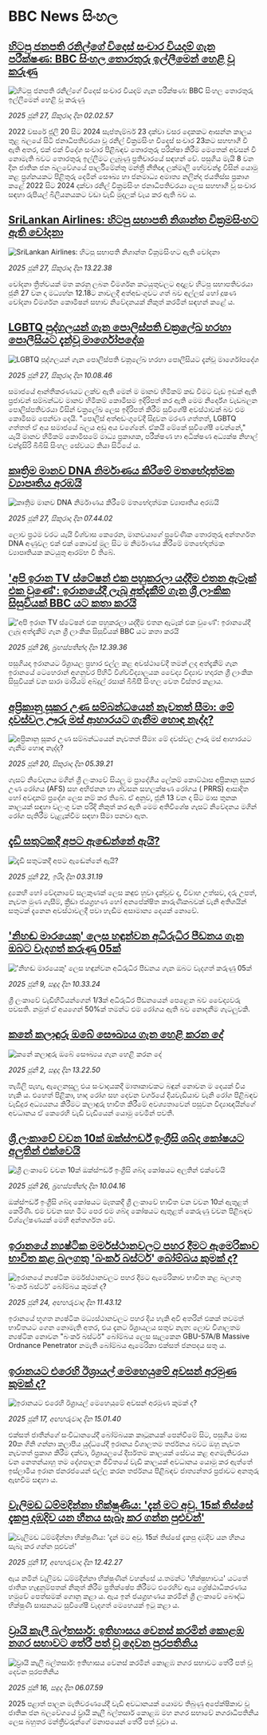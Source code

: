 # BBC News සිංහල## [හිටපු ජනපති රනිල්ගේ විදෙස් සංචාර වියදම් ගැන පරීක්ෂණ: BBC සිංහල තොරතුරු ඉල්ලීමෙන් හෙළි වූ කරුණු](https://www.bbc.com/sinhala/articles/cx230rrr2neo?at_campaign=githubrss)![හිටපු ජනපති රනිල්ගේ විදෙස් සංචාර වියදම් ගැන පරීක්ෂණ: BBC සිංහල තොරතුරු ඉල්ලීමෙන් හෙළි වූ කරුණු](https://ichef.bbci.co.uk/ace/ws/240/cpsprodpb/ea88/live/5253b4a0-5289-11f0-a2ff-17a82c2e8bc4.jpg)_2025 ජූනි 27, සිකුරාදා දින 02.02.57_2022 වසරේ ජූලි 20 සිට 2024 සැප්තැම්බර් 23 දක්වා වසර දෙකකට ආසන්න කාලය තුළ බලයේ සිටි ජනාධිපතිවරයා වූ රනිල් වික්‍රමසිංහ විදෙස් සංචාර 23කට සහභාගී වී ඇති අතර, එක් එක් විදේශ සංචාර පිළිබඳව තොරතුරු පරික්ෂා කිරීම මෙතෙක් අවසන් වී නොමැති බවට තොරතුරු ඉල්ලීමට ලැබුණු ප්‍රතිචාරයේ සඳහන් වේ. පසුගිය මැයි 8 වන දින ජාතික ජන බලවේගයේ පාර්ලිමේන්තු මන්ත්‍රී නීතිඥ ලක්මාලි හේමචන්ද්‍ර විසින් යොමු කළ ප්‍රශ්නයකට පිළිතුරු දෙමින් සෞඛ්‍ය හා ජනමාධ්‍ය අමාත්‍ය නලින්ද ජයතිස්ස ප්‍රකාශ කළේ 2022 සිට 2024 දක්වා රනිල් වික්‍රමසිංහ ජනාධිපතිවරයා ලෙස සහභාගී වූ සංචාර සඳහා රුපියල් බිලියනයකට වඩා වැඩි මුදලක් වැය කර ඇති බව ය.## [SriLankan Airlines: හිටපු සභාපති නිශාන්ත වික්‍රමසිංහට ඇති චෝදනා](https://www.bbc.com/sinhala/articles/c4g828p37jgo?at_campaign=githubrss)![SriLankan Airlines: හිටපු සභාපති නිශාන්ත වික්‍රමසිංහට ඇති චෝදනා](https://ichef.bbci.co.uk/ace/ws/240/cpsprodpb/69f7/live/8973a1a0-5349-11f0-b4be-8f7caf53b80c.jpg)_2025 ජූනි 27, සිකුරාදා දින 13.22.38_චෝදනා ත්‍රිත්වයක් මත කරනු ලබන විමර්ශන කටයුතුවලට අදාළව හිටපු සභාපතිවරයා ජුනි 27 වන දා මධ්‍යහ්න 12.18ට නාවලදී අත්අඩංගුවට ගත් බව අල්ලස් හෝ දූෂණ චෝදනා විමර්ශන කොමිෂන් සභාව නිවේදනයක් නිකුත් කරමින් සඳහන් කළේ ය.## [LGBTQ පුද්ගලයන් ගැන පොලිස්පති චක්‍රලේඛ හරහා පොලීසියට දැන්වූ මාර්ගෝපදේශ ](https://www.bbc.com/sinhala/articles/cglzx089l95o?at_campaign=githubrss)![LGBTQ පුද්ගලයන් ගැන පොලිස්පති චක්‍රලේඛ හරහා පොලීසියට දැන්වූ මාර්ගෝපදේශ ](https://ichef.bbci.co.uk/ace/ws/240/cpsprodpb/9052/live/d503b580-5329-11f0-84fa-777e140dbfd4.jpg)_2025 ජූනි 27, සිකුරාදා දින 10.08.46_සමාජයේ ආන්තීකරණයට ලක්ව ඇති මෙන් ම මානව හිමිකම් කඩ වීමට වැඩ ඉඩක් ඇති ප්‍රජාවන් සම්බන්ධව මානව හිමිකම් කොමිසම ඉදිරිපත් කර ඇති මෙම නිර්දේශ වැඩබලන පොලිස්පතිවරයා විසින් චක්‍රලේඛ ලෙස ඉදිරිපත් කිරීම සුවිශේෂී අවස්ථාවක් බව එම කොමිසම පෙන්වා දෙයි. "පොලිස් අත්අඩංගුවේදී සිදුවන මරණ ගත්තත්, LGBTQ ගත්තත් ඒ අය සමාජයේ බලය අඩු අය වගේනේ. ඒකයි මේකේ සුවිශේෂී වෙන්නේ," යැයි මානව හිමිකම් කොමිසමේ මාධ්‍ය ප්‍රකාශක, පරීක්ෂණ හා අධීක්ෂණ අධ්‍යක්ෂ නිහාල් චන්ද්‍රසිරි බීබීසි සිංහල සේවයට කියා සිටියේ ය.## [කෘත්‍රිම මානව DNA නිර්මාණය කිරීමේ මතභේදාත්මක ව්‍යාපෘතිය අරඹයි](https://www.bbc.com/sinhala/articles/c5y05d7p0zwo?at_campaign=githubrss)![කෘත්‍රිම මානව DNA නිර්මාණය කිරීමේ මතභේදාත්මක ව්‍යාපෘතිය අරඹයි](https://ichef.bbci.co.uk/ace/ws/240/cpsprodpb/76db/live/d5192370-5293-11f0-966c-2964b4227343.jpg)_2025 ජූනි 27, සිකුරාදා දින 07.44.02_ලොව ප්‍රථම වරට යැයි විශ්වාස කෙරෙන, මානවයාගේ ප්‍රවේණික තොරතුරු අන්තර්ගත DNA අණුවල එක් එක් කොටස් මුල සිට ම නිර්මාණය කිරීමේ මතභේදාත්මක ව්‍යාපෘතියක කටයුතු ආරම්භ වී තිබේ.## ['අපි ඉරාන TV ස්ටේෂන් එක පහුකරලා යද්දීම එතන ඇටෑක් එක වුණේ': ඉරානයේදී ලැබූ අත්දැකීම් ගැන ශ්‍රී ලාංකික සිසුවියක් BBC යට කතා කරයි](https://www.bbc.com/sinhala/articles/cx20xrd9pzjo?at_campaign=githubrss)!['අපි ඉරාන TV ස්ටේෂන් එක පහුකරලා යද්දීම එතන ඇටෑක් එක වුණේ': ඉරානයේදී ලැබූ අත්දැකීම් ගැන ශ්‍රී ලාංකික සිසුවියක් BBC යට කතා කරයි](https://ichef.bbci.co.uk/ace/ws/240/cpsprodpb/6052/live/f1a943f0-5287-11f0-b4be-8f7caf53b80c.jpg)_2025 ජූනි 26, බ්‍රහස්පතින්දා දින 12.39.36_පසුගියදා ඉරානයට ඊශ්‍රායල ප්‍රහාර එල්ල කළ අවස්ථාවේදී තමන් ලද අත්දැකීම් ගැන ඉරානයේ ටෙහෙරාන් අගනුවර පිහිටි විශ්වවිද්‍යාලයක වෛද්‍ය විද්‍යාව හදාරන ශ්‍රී ලාංකික සිසුවියක් වන සාරා මාරියම් අබ්දුල් රසාක් බීබීසී සිංහල වෙත විස්තර කළාය.## [අප්‍රිකානු සූකර උණ සම්බන්ධයෙන් නැවතත් සීමා: මේ දවස්වල ඌරු මස් ආහාරයට ගැනීම හොඳ නැද්ද?](https://www.bbc.com/sinhala/articles/cjr429d05e0o?at_campaign=githubrss)![අප්‍රිකානු සූකර උණ සම්බන්ධයෙන් නැවතත් සීමා: මේ දවස්වල ඌරු මස් ආහාරයට ගැනීම හොඳ නැද්ද?](https://ichef.bbci.co.uk/ace/ws/240/cpsprodpb/771a/live/7d0db9d0-95dc-11ef-9eb7-7b7defb4f9e7.jpg)_2025 ජූනි 20, සිකුරාදා දින 05.39.21_ගැසට් නිවේදනය මගින් ශ්‍රී ලංකාවේ සියලු ම ප්‍රාදේශීය ලේකම් කොට්ඨාස අප්‍රිකානු සූකර උණ රෝගය (AFS) සහ අභිජනන හා ශ්වසන සහලක්ෂණ රෝගය ( PRRS)  ආසාදිත හෝ අවදානම් ප්‍රදේශ ලෙස නම් කර තිබේ.
ඒ අනුව, ජූනි 13 වන දා සිට මාස තුනක කාලයක් සඳහා වලංගු වන පරිදි නිකුත් කර ඇති මෙම අතිවිශේෂ ගැසට් නිවේදනය මගින් රෝග පැතිරීම වැළැක්වීම සඳහා සීමා පනවා ඇත.## [දැඩි සතුටකදී අපට ඇඬෙන්නේ ඇයි?](https://www.bbc.com/sinhala/articles/cew01zxzyqjo?at_campaign=githubrss)![දැඩි සතුටකදී අපට ඇඬෙන්නේ ඇයි?](https://ichef.bbci.co.uk/ace/ws/240/cpsprodpb/deee/live/6239fed0-4d91-11f0-8c47-237c2e4015f5.jpg)_2025 ජූනි 22, ඉරිදා දින 03.31.19_දුකෙහි හෝ වේදනාවේ සලකුණක් ලෙස කඳුළු හුවා දැක්වූව ද, විවාහ උත්සව, දරු උපත්, නැවත මුණ ගැසීම්, ක්‍රීඩා ජයග්‍රහණ හෝ අනපේක්ෂිත කාරුණිකබවක් වැනි අතිශයින් සතුටක් දැනෙන අවස්ථාවලදී පවා හැඬීම අසාමාන්‍ය දෙයක් නොවේ.## ['නිහඬ මාරයෙකු' ලෙස හඳුන්වන අධිරුධිර පීඩනය ගැන ඔබට වැදගත් කරුණු 05ක්](https://www.bbc.com/sinhala/articles/c93y44jzjp4o?at_campaign=githubrss)!['නිහඬ මාරයෙකු' ලෙස හඳුන්වන අධිරුධිර පීඩනය ගැන ඔබට වැදගත් කරුණු 05ක්](https://ichef.bbci.co.uk/ace/ws/240/cpsprodpb/0b8c/live/090038b0-4513-11f0-835b-310c7b938e84.jpg)_2025 ජූනි 9, සඳුදා දින 10.33.24_ශ්‍රී ලංකාවේ වැඩිහිටියන්ගෙන් 1/3ක් අධිරුධිර පීඩනයෙන් පෙළෙන බව වෛද්‍යවරු පවසති. නමුත් ඒ අයගෙන් 50%ක් තමන්ට එම රෝගය ඇති බව නොදනීම ගැටලුවකි.## [කනේ කලාඳුරු ඔබේ සෞඛ්‍යය ගැන හෙළි කරන දේ](https://www.bbc.com/sinhala/articles/c365z723z3zo?at_campaign=githubrss)![කනේ කලාඳුරු ඔබේ සෞඛ්‍යය ගැන හෙළි කරන දේ](https://ichef.bbci.co.uk/ace/ws/240/cpsprodpb/196b/live/2e7d8600-3d58-11f0-b6e6-4ddb91039da1.png)_2025 ජූනි 2, සඳුදා දින 13.22.50_තැඹිලි පැහැ, ඇලෙනසුලු එය සංවාදයකදී මාතෘකාවකට බඳුන් නොවන ම දෙයක් විය හැකි ය. එහෙත් පිළිකා, හෘද රෝග සහ දෙවන වර්ගයේ දියවැඩියාව වැනි රෝග පිළිබඳව වැඩිදුර අධ්‍යයනය කිරීමට කලාඳුරු භාවිත කිරීමේ අවශ්‍යතාවෙන් පසුවන විද්‍යාඥයින්ගේ අවධානය ඒ කෙරෙහි වැඩි වැඩියෙන් යොමු වෙමින් පවතී.## [ශ්‍රී ලංකාවේ වචන 10ක් ඔක්ස්ෆර්ඩ් ඉංග්‍රීසි ශබ්ද කෝෂයට අලුතින් එක්වෙයි](https://www.bbc.com/sinhala/articles/cwyqd2rwx10o?at_campaign=githubrss)![ශ්‍රී ලංකාවේ වචන 10ක් ඔක්ස්ෆර්ඩ් ඉංග්‍රීසි ශබ්ද කෝෂයට අලුතින් එක්වෙයි](https://ichef.bbci.co.uk/ace/ws/240/cpsprodpb/4a1e/live/a7ac0e40-5269-11f0-bd3c-ef3c6f7203cb.jpg)_2025 ජූනි 26, බ්‍රහස්පතින්දා දින 10.04.16_ඔක්ස්ෆර්ඩ් ඉංග්‍රීසි ශබ්ද කෝෂයට මෑතකදී ශ්‍රී ලංකාවේ භාවිත වන වචන 10ක් ඇතුළත් කෙරිණි. එම වචන සහ මීට පෙර එම ශබ්ද කෝෂයට ඇතුළත් කෙරුණු වචන පිළිබඳව විශ්ලේෂණයක් මෙහි අන්තර්ගත වේ.## [ඉරානයේ න්‍යෂ්ටික මර්මස්ථානවලට පහර දීමට ඇමෙරිකාව භාවිත කළ බලගතු 'බංකර් බස්ටර්' බෝම්බය කුමක් ද?](https://www.bbc.com/sinhala/articles/c2k1je43z8ko?at_campaign=githubrss)![ඉරානයේ න්‍යෂ්ටික මර්මස්ථානවලට පහර දීමට ඇමෙරිකාව භාවිත කළ බලගතු 'බංකර් බස්ටර්' බෝම්බය කුමක් ද?](https://ichef.bbci.co.uk/ace/ws/240/cpsprodpb/59ac/live/c89e6c70-4b83-11f0-86d5-3b52b53af158.png)_2025 ජූනි 24, අඟහරුවාදා දින 11.43.12_ඉරානයේ භූගත න්‍යෂ්ටික මධ්‍යස්ථානවලට පහර දිය හැකි අවි අතරින් එකක් තවමත් භාවිතයට ගෙන නොමැති අතර, එය දැනට ඊශ්‍රායලය සතුව නැත: ලොව විශාලතම න්‍යෂ්ටික නොවන "බංකර් බස්ටර්" බෝම්බය ලෙස සැලකෙන GBU-57A/B Massive Ordnance Penetrator නමැති බෝම්බය ඇමෙරිකා එක්සත් ජනපදය සතු ය.## [ඉරානයට එරෙහි ඊශ්‍රායල් මෙහෙයුමේ අවසන් අරමුණ කුමක් ද?](https://www.bbc.com/sinhala/articles/cql032pzzw5o?at_campaign=githubrss)![ඉරානයට එරෙහි ඊශ්‍රායල් මෙහෙයුමේ අවසන් අරමුණ කුමක් ද?](https://ichef.bbci.co.uk/ace/ws/240/cpsprodpb/9aac/live/ac22e140-4861-11f0-bbaa-4bc03e0665b7.png)_2025 ජූනි 17, අඟහරුවාදා දින 15.01.40_එක්සත් ජාතීන්ගේ සංවිධානයේදී බෝම්බයක කාටූනයක් පෙන්වීමේ සිට, පසුගිය මාස 20ක ගිනි ගන්නා කලාපීය යුද්ධයේදී ඉරානය විශාලතම තර්ජනය බවට ඔහු නැවත නැවතත් ප්‍රකාශ කිරීම දක්වා, ඊශ්‍රායලයේ දීර්ඝතම කාලයක් සේවය කළ අගමැතිවරයා වන නෙතන්යාහු තම දේශපාලන ජීවිතයේ වැඩි කාලයක් අවධානය යොමු කර ඇත්තේ ඉස්ලාමීය ඉරාන ජනරජයෙන් එල්ල කරන තර්ජනය පිළිබඳව ජාත්‍යන්තර ප්‍රජාවට අනතුරු ඇඟවීම සඳහා ය.## [වැලිමඩ ධම්මදින්නා භික්ෂුණිය: 'දැන් මට අවු. 15ක් තිස්සේ දැකපු දඹදිව යන හීනය සැබෑ කර ගන්න පුළුවන්'](https://www.bbc.com/sinhala/articles/cn5kr10gdpgo?at_campaign=githubrss)![වැලිමඩ ධම්මදින්නා භික්ෂුණිය: 'දැන් මට අවු. 15ක් තිස්සේ දැකපු දඹදිව යන හීනය සැබෑ කර ගන්න පුළුවන්'](https://ichef.bbci.co.uk/ace/ws/240/cpsprodpb/e663/live/1b24e490-4b68-11f0-9a0b-27ba8ae87ef8.jpg)_2025 ජූනි 17, අඟහරුවාදා දින 12.42.27_ඇය නමින් වැලිමඩ ධම්මදින්නා භික්ෂුණීන් වහන්සේ ය.තමන්ට 'භික්ෂුභාවය' යටතේ ජාතික හැඳුනුම්පතක් නිකුත් කිරීම ප්‍රතික්ෂේප කිරීමට එරෙහිව ඇය ශ්‍රේෂ්ඨාධිකරණය හමුවේ පෙත්සමක් ගොනු කළා ය.
ඇය ඉන් ජයග්‍රහණය කරමින් ශ්‍රී ලංකාවේ බෞද්ධ භික්ෂුණී සාසනයට සුවිශේෂී වැදගත් මෙහෙයක් ඉටු කළා ය.## [ ව්‍රායි කැලී බල්තසාර්: ඉතිහාසය වෙනස් කරමින් කොළඹ නගර සභාවට තේරී පත් වූ දෙවන පුරපතිනිය](https://www.bbc.com/sinhala/articles/c3e5wd7l9e3o?at_campaign=githubrss)![ ව්‍රායි කැලී බල්තසාර්: ඉතිහාසය වෙනස් කරමින් කොළඹ නගර සභාවට තේරී පත් වූ දෙවන පුරපතිනිය](https://ichef.bbci.co.uk/ace/ws/240/cpsprodpb/59f9/live/6698b2e0-3f8c-11f0-835b-310c7b938e84.jpg)_2025 ජූනි 16, සඳුදා දින 06.07.59_2025 පළාත් පාලන මැතිවරණයේදී වැඩි අවධානයක් යොමව තිබුණු අපේක්ෂිකාව වූ  ජාතික ජන බලවේගයේ ව්‍රායි කැලී බල්තසාර් කොළඹ මහ නගර සභාවේ නගරාධිපතිනිය ලෙස බහුතර මන්ත්‍රීවරුන්ගේ මනාපයෙන් තේරී පත් වූවා ය.